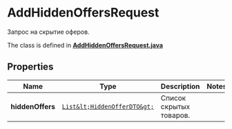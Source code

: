 

# AddHiddenOffersRequest

Запрос на скрытие оферов.

The class is defined in **[AddHiddenOffersRequest.java](../../src/main/java/org/openapitools/model/AddHiddenOffersRequest.java)**

## Properties

Name | Type | Description | Notes
------------ | ------------- | ------------- | -------------
**hiddenOffers** | [`List&lt;HiddenOfferDTO&gt;`](HiddenOfferDTO.md) | Список скрытых товаров.  | 



